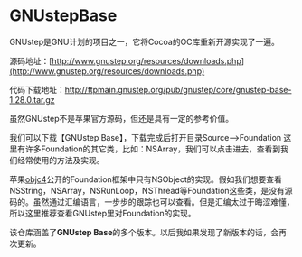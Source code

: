 # GNUstepBase
GNUstep是GNU计划的项目之一，它将Cocoa的OC库重新开源实现了一遍。

源码地址：[http://www.gnustep.org/resources/downloads.php](http://www.gnustep.org/resources/downloads.php)

代码下载地址：http://ftpmain.gnustep.org/pub/gnustep/core/gnustep-base-1.28.0.tar.gz

虽然GNUstep不是苹果官方源码，但还是具有一定的参考价值。

我们可以下载【GNUstep Base】，下载完成后打开目录Source-->Foundation 这里有许多Foundation的其它类，比如：NSArray，我们可以点击进去，查看到我们经常使用的方法及实现。

苹果[objc4](https://opensource.apple.com/tarballs/objc4/)公开的Foundation框架中只有NSObject的实现。假如我们想要查看NSString，NSArray，NSRunLoop，NSThread等Foundation这些类，是没有源码的。虽然通过汇编语言，一步步的跟踪也可以查看。但是汇编太过于晦涩难懂，所以这里推荐查看GNUstep里对Foundation的实现。

该仓库涵盖了**GNUstep Base**的多个版本。以后我如果发现了新版本的话，会再次更新。

